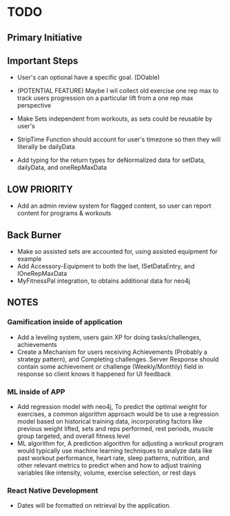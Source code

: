 # TODO

## Primary Initiative

## Important Steps

- User's can optional have a specific goal. (DOable)
- (POTENTIAL FEATURE) Maybe I wil collect old exercise one rep max to track users progression on a particular lift from a one rep max perspective
- Make Sets independent from workouts, as sets could be reusable by user's

- StripTime Function should account for user's timezone so then they will literally be dailyData

- Add typing for the return types for deNormalized data for setData, dailyData, and oneRepMaxData

## LOW PRIORITY

- Add an admin review system for flagged content, so user can report content for programs & workouts

## Back Burner

- Make so assisted sets are accounted for, using assisted equipment for example
- Add Accessory-Equipment to both the Iset, ISetDataEntry, and IOneRepMaxData
- MyFitnessPal integration, to obtains additional data for neo4j

## NOTES

### Gamification inside of application

- Add a leveling system, users gain XP for doing tasks/challenges, achievements
- Create a Mechanism for users receiving Achievements (Probably a strategy pattern), and Completing challenges. Server Response should contain some achievement or challenge (Weekly/Monthly) field in response so client knows it happened for UI feedback

### ML inside of APP

- Add regression model with neo4j, To predict the optimal weight for exercises, a common algorithm approach would be to use a regression model based on historical training data, incorporating factors like previous weight lifted, sets and reps performed, rest periods, muscle group targeted, and overall fitness level
- ML algorithm for, A prediction algorithm for adjusting a workout program would typically use machine learning techniques to analyze data like past workout performance, heart rate, sleep patterns, nutrition, and other relevant metrics to predict when and how to adjust training variables like intensity, volume, exercise selection, or rest days

### React Native Development

- Dates will be formatted on retrieval by the application.

